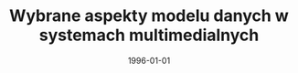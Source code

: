 ---
# Documentation: https://wowchemy.com/docs/managing-content/

title: Wybrane aspekty modelu danych w systemach multimedialnych
subtitle: ''
summary: ''
authors:
- Ludwik Kuźniarz
- piasecki
tags: []
categories: []
date: '1996-01-01'
lastmod: 2022-10-07T05:08:28Z
featured: false
draft: false

# Featured image
# To use, add an image named `featured.jpg/png` to your page's folder.
# Focal points: Smart, Center, TopLeft, Top, TopRight, Left, Right, BottomLeft, Bottom, BottomRight.
image:
  caption: ''
  focal_point: ''
  preview_only: false

# Projects (optional).
#   Associate this post with one or more of your projects.
#   Simply enter your project's folder or file name without extension.
#   E.g. `projects = ["internal-project"]` references `content/project/deep-learning/index.md`.
#   Otherwise, set `projects = []`.
projects: []
publishDate: '2022-10-07T05:08:27.534842Z'
publication_types:
- '1'
abstract: ''
publication: "*Systemy czasu rzeczywistego '96. Materiały konferencyjne III Konferencji\
  \ Systemów Czasu Rzeczywistego, Szklarska Poręba, 10-13 września 1996.*"
---